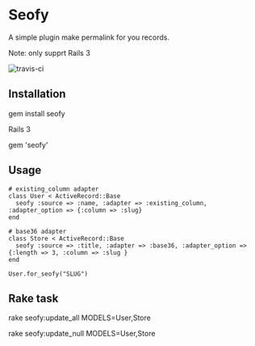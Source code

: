 Seofy
====

A simple plugin make permalink for you records. 

Note: only supprt Rails 3

![travis-ci](http://travis-ci.org/allenwei/seofy.png)

Installation
----- 

  gem install seofy 

Rails 3

  gem 'seofy'


Usage
-----

    # existing_column adapter
    class User < ActiveRecord::Base 
      seofy :source => :name, :adapter => :existing_column, :adapter_option => {:column => :slug}    
    end

    # base36 adapter
    class Store < ActiveRecord::Base 
      seofy :source => :title, :adapter => :base36, :adapter_option => {:length => 3, :column => :slug }
    end

    User.for_seofy("SLUG")


Rake task 
-------- 

   rake seofy:update_all MODELS=User,Store

   rake seofy:update_null MODELS=User,Store
